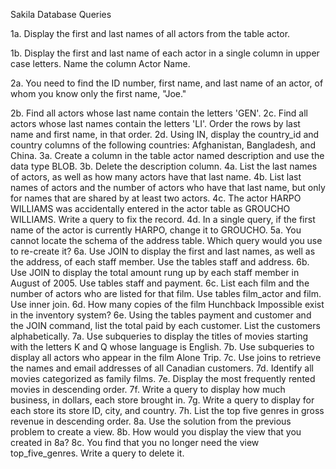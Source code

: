 Sakila Database Queries

1a. Display the first and last names of all actors from the table actor.

1b. Display the first and last name of each actor in a single column in upper case letters. Name the column Actor Name.

2a. You need to find the ID number, first name, and last name of an actor, of whom you know only the first name, "Joe."

2b. Find all actors whose last name contain the letters 'GEN'.
2c. Find all actors whose last names contain the letters 'LI'. Order the rows by last name and first name, in that order.
2d. Using IN, display the country_id and country columns of the following countries: Afghanistan, Bangladesh, and China.
3a. Create a column in the table actor named description and use the data type BLOB.
3b. Delete the description column.
4a. List the last names of actors, as well as how many actors have that last name.
4b. List last names of actors and the number of actors who have that last name, but only for names that are shared by at least two actors.
4c. The actor HARPO WILLIAMS was accidentally entered in the actor table as GROUCHO WILLIAMS. Write a query to fix the record.
4d. In a single query, if the first name of the actor is currently HARPO, change it to GROUCHO.
5a. You cannot locate the schema of the address table. Which query would you use to re-create it?
6a. Use JOIN to display the first and last names, as well as the address, of each staff member. Use the tables staff and address.
6b. Use JOIN to display the total amount rung up by each staff member in August of 2005. Use tables staff and payment.
6c. List each film and the number of actors who are listed for that film. Use tables film_actor and film. Use inner join.
6d. How many copies of the film Hunchback Impossible exist in the inventory system?
6e. Using the tables payment and customer and the JOIN command, list the total paid by each customer. List the customers alphabetically.
7a. Use subqueries to display the titles of movies starting with the letters K and Q whose language is English.
7b. Use subqueries to display all actors who appear in the film Alone Trip.
7c. Use joins to retrieve the names and email addresses of all Canadian customers.
7d. Identify all movies categorized as family films.
7e. Display the most frequently rented movies in descending order.
7f. Write a query to display how much business, in dollars, each store brought in.
7g. Write a query to display for each store its store ID, city, and country.
7h. List the top five genres in gross revenue in descending order.
8a. Use the solution from the previous problem to create a view.
8b. How would you display the view that you created in 8a?
8c. You find that you no longer need the view top_five_genres. Write a query to delete it.
